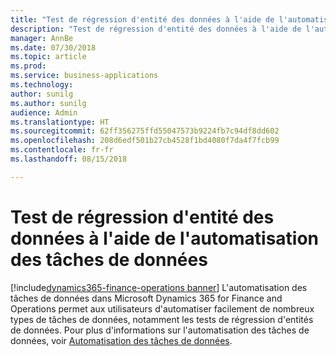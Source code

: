 ```yaml
---
title: "Test de régression d'entité des données à l'aide de l'automatisation des tâches de données"
description: "Test de régression d'entité des données à l'aide de l'automatisation des tâches de données dans la gestion des données"
manager: AnnBe
ms.date: 07/30/2018
ms.topic: article
ms.prod: 
ms.service: business-applications
ms.technology: 
author: sunilg
ms.author: sunilg
audience: Admin
ms.translationtype: HT
ms.sourcegitcommit: 62ff356275ffd55047573b9224fb7c94df8dd602
ms.openlocfilehash: 208d6edf501b27cb4528f1bd4080f7da4f7fcb99
ms.contentlocale: fr-fr
ms.lasthandoff: 08/15/2018

---
```




#  <a name="data-entity-regression-testing-using-data-task-automation"></a>Test de régression d'entité des données à l'aide de l'automatisation des tâches de données 

[!include[dynamics365-finance-operations banner](../includes/dynamics365-finance-operations.md)]
L'automatisation des tâches de données dans Microsoft Dynamics 365 for Finance and Operations permet aux utilisateurs d'automatiser facilement de nombreux types de tâches de données, notamment les tests de régression d'entités de données. Pour plus d'informations sur l'automatisation des tâches de données, voir [Automatisation des tâches de données](https://docs.microsoft.com/en-us/dynamics365/unified-operations/dev-itpro/data-entities/data-task-automation).



